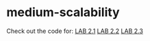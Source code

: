 # medium-scalability

Check out the code for:
[LAB 2.1](#https://github.com/Onewayteo/medium-scalability/tree/lab2.1_develop_web_server)
[LAB 2.2](#https://github.com/Onewayteo/medium-scalability/tree/lab2.2_containerize)
[LAB 2.3](#https://github.com/Onewayteo/medium-scalability/tree/lab2.3_scale_out_port_3001)
